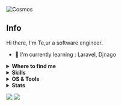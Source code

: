 ![Cosmos](https://www.pexels.com/photo/silhouette-photography-of-person-under-starry-sky-1906658/)

## Info

Hi there, I'm Te,ur a software engineer.

- :school: I'm currently learning : Laravel, Djnago

</details>


<details>
  <summary><b>Where to find me</b></summary>

[![Github](https://img.shields.io/badge/-Github-181717?style=for-the-badge&logo=Github&logoColor=white)](https://github.com/200298Temur)
[![LinkedIn](https://img.shields.io/badge/-LinkedIn-0077B5?style=for-the-badge&logo=LinkedIn&logoColor=white)](https://www.linkedin.com/in/temur-usmonov-08b00b26a/)
[![Telegram](https://img.shields.io/badge/Telegram-2CA5E0?style=for-the-badge&logo=telegram&logoColor=white)](https://t.me/NAVI_T1mur_CS_GO)

</details>


<details>
  <summary><b>Skills</b></summary>

[![PHP](https://img.shields.io/badge/PHP-★★★-lightgrey?labelColor=777BB4&logo=php&style=for-the-badge&logoColor=white)](https://www.php.net/)
[![Laravel](https://img.shields.io/badge/Laravel-★★★-lightgrey?labelColor=FF2D20&logo=laravel&style=for-the-badge&logoColor=white)](https://laravel.com/)
[![Python](https://img.shields.io/badge/Python-★★★-lightgrey?labelColor=3776AB&logo=python&style=for-the-badge&logoColor=white)](https://www.python.org/)
[![Django](https://img.shields.io/badge/Django-★★★-lightgrey?labelColor=092E20&logo=django&style=for-the-badge&logoColor=white)](https://www.djangoproject.com/)

[![MySQL](https://img.shields.io/badge/MySQL-★★★-lightgrey?labelColor=4479A1&logo=mysql&style=for-the-badge&logoColor=white)](https://www.mysql.com/)
[![SQLite](https://img.shields.io/badge/SQLite-★★☆-lightgrey?labelColor=003B57&logo=SQLite&style=for-the-badge&logoColor=white)](https://www.sqlite.org/)
</details>



<details>
  <summary><b>OS & Tools</b></summary>

![Linux](https://img.shields.io/badge/-Linux-FCC624?logo=Linux&style=for-the-badge&logoColor=black)

![Visual_Studio_Code](https://img.shields.io/badge/-Visual_Studio_Code-007ACC?logo=Visual-Studio-Code&style=for-the-badge&logoColor=white)
![Zed](https://img.shields.io/badge/-Zed-000000?logo=Zed&style=for-the-badge&logoColor=white)

![Django](https://img.shields.io/badge/-Django-092E20?logo=Django&style=for-the-badge&logoColor=white)
![Jinja](https://img.shields.io/badge/-Jinja-B41717?logo=Jinja&style=for-the-badge&logoColor=white)
![Laravel](https://img.shields.io/badge/-Laravel-FF2D20?logo=Laravel&style=for-the-badge&logoColor=white)

</details>



<details>
  <summary><b>Stats</b></summary>

![stats](https://github-readme-stats.vercel.app/api?username=YOUR_USERNAME&title_color=3498db&text_color=2ecc71&icon_color=3498db&bg_color=00000000&hide_border=true&show_icons=true&include_all_commits=true&count_private=true&disable_animations=true)
![trophy](https://github-profile-trophy.vercel.app/?username=YOUR_USERNAME&no-bg=true&no-frame=true&column=4&theme=algolia)
![graph](https://github-readme-activity-graph.vercel.app/graph?username=YOUR_USERNAME&bg_color=0000000&color=2980b9&line=2980b9&point=27ae60&area_color=2980b9&area=true&hide_border=true)
![streak](https://streak-stats.demolab.com/?user=YOUR_USERNAME&hide_border=true&background=00000000&border=2980b9&stroke=2980b9&ring=27ae60&fire=27ae60&currStreakNum=2980b9&sideNums=2980b9&currStreakLabel=2980b9&sideLabels=2980b9&dates=2980b9)

</details>

<!-- Image by <a href="https://pixabay.com/users/gagnonm1993-4710127/?utm_source=link-attribution&amp;utm_medium=referral&amp;utm_campaign=image&amp;utm_content=2358911">gagnonm1993</a> from <a href="https://pixabay.com/?utm_source=link-attribution&amp;utm_medium=referral&amp;utm_campaign=image&amp;utm_content=2358911">Pixabay</a> -->

![](https://komarev.com/ghpvc/?username=Char-Al&style=flat-square&label=Views)
![](https://badges.pufler.dev/visits/char-al/char-al?color=black&logo=github&style=flat-square)
